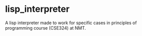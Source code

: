 # lisp_interpreter
A lisp interpreter made to work for specific cases in principles of programming course (CSE324) at NMT. 
